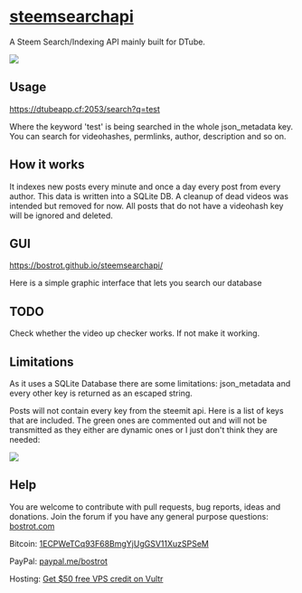 # [steemsearchapi](https://github.com/bostrot/steemsearchapi)
A Steem Search/Indexing API mainly built for DTube.

<img src="https://i.imgur.com/NnjDNRm.png"></img>

## Usage
https://dtubeapp.cf:2053/search?q=test

Where the keyword 'test' is being searched in the whole json_metadata key. You can search for videohashes, permlinks, author, description and so on.

## How it works
It indexes new posts every minute and once a day every post from every author. This data is written into a SQLite DB. A cleanup of dead videos was intended but removed for now. All posts that do not have a videohash key will be ignored and deleted.

## GUI
https://bostrot.github.io/steemsearchapi/

Here is a simple graphic interface that lets you search our database

## TODO
Check whether the video up checker works. If not make it working.

## Limitations
As it uses a SQLite Database there are some limitations: json_metadata and every other key is returned as an escaped string.

Posts will not contain every key from the steemit api. Here is a list of keys that are included. The green ones are commented out and will not be transmitted as they either are dynamic ones or I just don't think they are needed:

<img src="https://i.imgur.com/ninmk7t.png"></img>


## Help

You are welcome to contribute with pull requests, bug reports, ideas and donations. Join the forum if you have any general purpose questions: [bostrot.com](https://www.bostrot.com)

Bitcoin: [1ECPWeTCq93F68BmgYjUgGSV11XuzSPSeM](https://www.blockchain.com/btc/payment_request?address=1ECPWeTCq93F68BmgYjUgGSV11XuzSPSeM&currency=USD&nosavecurrency=true&message=Bostrot)

PayPal: [paypal.me/bostrot](https://paypal.me/bostrot)

Hosting: [Get $50 free VPS credit on Vultr](https://www.bostrot.com/?ref=hosting)
